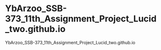 # YbArzoo_SSB-373_11th_Assignment_Project_Lucid_two.github.io
YbArzoo_SSB-373_11th_Assignment_Project_Lucid_two.github.io
